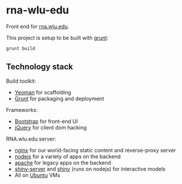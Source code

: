 rna-wlu-edu
===========

Front end for [rna.wlu.edu](http://rna.wlu.edu).

This project is setup to be built with [grunt](http://gruntjs.com/):

```js
grunt build
```

## Technology stack

Build toolkit:

* [Yeoman](http://yeoman.io/) for scaffolding
* [Grunt](http://gruntjs.com/) for packaging and deployment

Frameworks:

* [Bootstrap](http://getbootstrap.com/) for front-end UI
* [jQuery](http://jquery.com/) for client dom hacking

RNA.wlu.edu server:

* [nginx](http://nginx.org/) for our world-facing static content and reverse-proxy server
* [nodejs](http://nodejs.org/) for a variety of apps on the backend
* [apache](http://httpd.apache.org/) for legacy apps on the backend
* [shiny-server](https://github.com/rstudio/shiny-server) and [shiny](http://www.rstudio.com/shiny/) (runs on nodejs) for interactive models
* All on [Ubuntu](http://www.ubuntu.com/server) VMs




